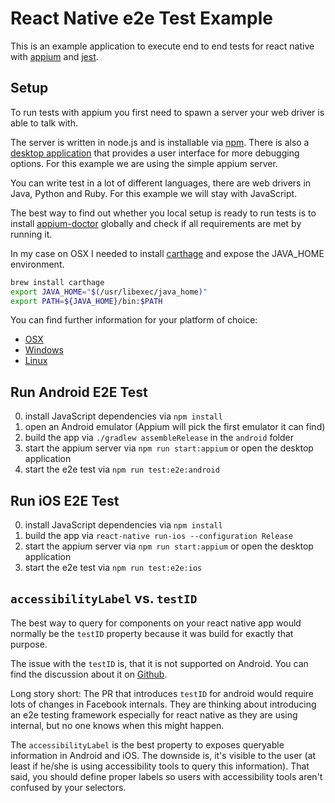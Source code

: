 # React Native e2e Test Example

This is an example application to execute end to end tests for react native with [appium](https://github.com/appium/appium) and [jest](https://facebook.github.io/jest/). 

## Setup

To run tests with appium you first need to spawn a server your web driver is able to talk with.

The server is written in node.js and is installable via [npm](https://www.npmjs.com/package/appium). There is also a [desktop application](http://appium.io/downloads.html) that provides a user interface for more debugging options. For this example we are using the simple appium server.

You can write test in a lot of different languages, there are web drivers in Java, Python and Ruby. For this example we will stay with JavaScript.

The best way to find out whether you local setup is ready to run tests is to install [appium-doctor](https://www.npmjs.com/package/appium-doctor) globally and check if all requirements are met by running it.

In my case on OSX I needed to install [carthage](https://github.com/Carthage/Carthage) and expose the JAVA_HOME environment.

``` bash
brew install carthage
export JAVA_HOME="$(/usr/libexec/java_home)"
export PATH=${JAVA_HOME}/bin:$PATH
```

You can find further information for your platform of choice:

* [OSX](https://github.com/appium/appium/blob/master/docs/en/appium-setup/running-on-osx.md)
* [Windows](https://github.com/appium/appium/blob/master/docs/en/appium-setup/running-on-windows.md)
* [Linux](https://github.com/appium/appium/blob/master/docs/en/appium-setup/running-on-linux.md)

## Run Android E2E Test

0. install JavaScript dependencies via `npm install`
1. open an Android emulator (Appium will pick the first emulator it can find)
2. build the app via `./gradlew assembleRelease` in the `android` folder
3. start the appium server via `npm run start:appium` or open the desktop application
4. start the e2e test via `npm run test:e2e:android`

## Run iOS E2E Test

0. install JavaScript dependencies via `npm install`
1. build the app via `react-native run-ios --configuration Release`
2. start the appium server via `npm run start:appium` or open the desktop application
3. start the e2e test via `npm run test:e2e:ios`

## `accessibilityLabel` vs. `testID`

The best way to query for components on your react native app would normally be the `testID` property because it was build for exactly that purpose.

The issue with the `testID` is, that it is not supported on Android. You can find the discussion about it on [Github](https://github.com/facebook/react-native/pull/9942).

Long story short: The PR that introduces `testID` for android would require lots of changes in Facebook internals. They are thinking about introducing an e2e testing framework especially for react native as they are using internal, but no one knows when this might happen.

The `accessibilityLabel` is the best property to exposes queryable information in Android and iOS. The downside is, it's visible to the user (at least if he/she is using accessibility tools to query this information). That said, you should define proper labels so users with accessibility tools aren't confused by your selectors.